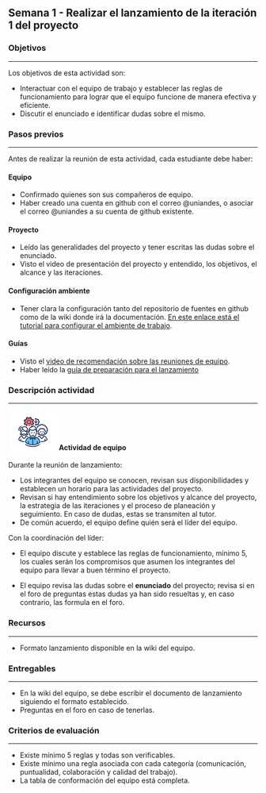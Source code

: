 ## Semana 1 - Realizar el lanzamiento de la iteración 1 del proyecto

### Objetivos

---

Los objetivos de esta actividad son:

- Interactuar con el equipo de trabajo y establecer las reglas de funcionamiento para lograr que el equipo funcione de manera efectiva y eficiente.
- Discutir el enunciado e identificar dudas sobre el mismo.

### Pasos previos

---

Antes de realizar la reunión de esta actividad, cada estudiante debe haber:

#### Equipo

- Confirmado quienes son sus compañeros de equipo.
- Haber creado una cuenta en github con el correo @uniandes, o asociar el correo @uniandes a su cuenta de github existente.

#### Proyecto

- Leído las generalidades del proyecto y tener escritas las dudas sobre el enunciado.
- Visto el video de presentación del proyecto y entendido, los objetivos, el alcance y las iteraciones.

#### Configuración ambiente

- Tener clara la configuración tanto del repositorio de fuentes en github como de la wiki donde irá la documentación. [En este enlace está el tutorial para configurar el ambiente de trabajo](http://misovirtual.virtual.uniandes.edu.co/codelabs/EntornoTrabajo/index.html#0).

#### Guías

- Visto el [video de recomendación sobre las reuniones de equipo](https://vimeo.com/conectate/review/449686277/5465152b4a).
- Haber leído la [guía de preparación para el lanzamiento](https://ticsw.github.io/mt1_guias_proyecto/semanas/semana1/s1_guia_lanzamiento)

### Descripción actividad

---

#### ![](./../../assets/images/grupo.png) Actividad de equipo

Durante la reunión de lanzamiento:

- Los integrantes del equipo se conocen, revisan sus disponibilidades y establecen un horario para las actividades del proyecto.
- Revisan si hay entendimiento sobre los objetivos y alcance del proyecto,
  la estrategia de las iteraciones y el proceso de planeación y seguimiento. En caso de dudas, estas se transmiten al tutor.
- De común acuerdo, el equipo define quién será el líder del equipo.

Con la coordinación del líder:

- El equipo discute y establece las reglas de funcionamiento, mínimo 5, los cuales serán los compromisos que asumen los integrantes del equipo para llevar a buen término el proyecto.

- El equipo revisa las dudas sobre el **enunciado** del proyecto; revisa si en el foro de preguntas
  estas dudas ya han sido resueltas y, en caso contrario, las formula en el foro.

### Recursos

---

- Formato lanzamiento disponible en la wiki del equipo.

### Entregables

---

- En la wiki del equipo, se debe escribir el documento de lanzamiento siguiendo el formato establecido.
- Preguntas en el foro en caso de tenerlas.

### Criterios de evaluación

---

- Existe mínimo 5 reglas y todas son verificables.
- Existe mínimo una regla asociada con cada categoría (comunicación, puntualidad, colaboración y calidad del trabajo).
- La tabla de conformación del equipo está completa.
